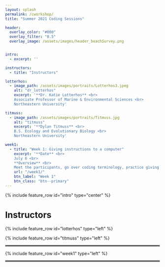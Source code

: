 ```yaml
---
layout: splash
permalink: /cworkshop/
title: "Summer 2021 Coding Sessions"

header:
  overlay_color: "#000"
  overlay_filter: "0.5"
  overlay_image: /assets/images/header_beachSurvey.png


intro: 
  - excerpt: ''

instructors:
  - title: "Instructors"

lotterhos:
  - image_path: /assets/images/portraits/Lotterhos3.jpeg
    alt: "dr_lotterhos"
    excerpt: '**Dr. Katie Lotterhos** <br>
    Associate Professor of Marine & Environmental Sciences <br>
    Northeastern University'

titmuss:
  - image_path: /assets/images/portraits/Titmuss.jpg
    alt: "titmuss"
    excerpt: '**Dylan Titmuss** <br>
    B.S. Ecology and Evolutionary Biology <br>
    Northeastern University'

week1:
  - title: "Week 1: Giving instructions to a computer"
    excerpt: '**Date** <br>
    July 6 <br>
    **Overview** <br>
    Meet the participants, go over coding terminology, practice giving explicit instructions, and try paired coding.'
    url: "/week1/"
    btn_label: "Week 1"
    btn_class: "btn--primary"
---
```


{% include feature_row id="intro" type="center" %}

# Instructors

{% include feature_row id="lotterhos" type="left" %}

{% include feature_row id="titmuss" type="left" %}

<hr style="border:2px solid gray">

{% include feature_row id="week1" type="left" %}

<hr style="border:2px solid gray">
